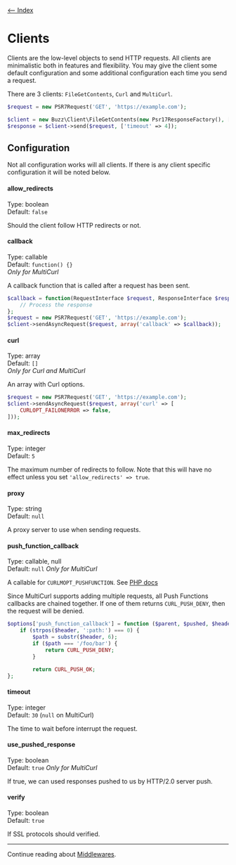 [<-- Index](/doc/index.md)

# Clients

Clients are the low-level objects to send HTTP requests. All clients are minimalistic both in 
features and flexibility. You may give the client some default configuration and some additional 
configuration each time you send a request. 

There are 3 clients: `FileGetContents`, `Curl` and `MultiCurl`. 

```php
$request = new PSR7Request('GET', 'https://example.com');

$client = new Buzz\Client\FileGetContents(new Psr17ResponseFactory(), ['allow_redirects' => true]);
$response = $client->send($request, ['timeout' => 4]);
```

## Configuration

Not all configuration works will all clients. If there is any client specific configuration it 
will be noted below. 

#### allow_redirects

Type: boolean<br>
Default: `false`

Should the client follow HTTP redirects or not. 

#### callback

Type: callable<br>
Default: `function() {}`<br>
*Only for MultiCurl*

A callback function that is called after a request has been sent. 

```php
$callback = function(RequestInterface $request, ResponseInterface $response = null, ClientException $exception = null) {
    // Process the response
};
$request = new PSR7Request('GET', 'https://example.com');
$client->sendAsyncRequest($request, array('callback' => $callback));
```

#### curl

Type: array<br>
Default: `[]`<br>
*Only for Curl and MultiCurl*

An array with Curl options. 

```php
$request = new PSR7Request('GET', 'https://example.com');
$client->sendAsyncRequest($request, array('curl' => [
    CURLOPT_FAILONERROR => false,
]));
```

#### max_redirects

Type: integer<br>
Default: `5`

The maximum number of redirects to follow. Note that this will have no effect unless you set
`'allow_redirects' => true`.

#### proxy

Type: string<br>
Default: `null`

A proxy server to use when sending requests. 

#### push_function_callback

Type: callable, null<br>
Default: `null`
*Only for MultiCurl*

A callable for `CURLMOPT_PUSHFUNCTION`. See [PHP docs](http://php.net/manual/en/function.curl-multi-setopt.php) 

Since MultiCurl supports adding multiple requests, all Push Functions callbacks are
chained together. If one of them returns `CURL_PUSH_DENY`, then the request will be denied. 

```php
$options['push_function_callback'] = function ($parent, $pushed, $headers) {
    if (strpos($header, ':path:') === 0) {
        $path = substr($header, 6);
        if ($path === '/foo/bar') {
            return CURL_PUSH_DENY;
        }

        return CURL_PUSH_OK;
};
```

#### timeout

Type: integer<br>
Default: `30` (`null` on MultiCurl)

The time to wait before interrupt the request. 

#### use_pushed_response

Type: boolean<br>
Default: `true`
*Only for MultiCurl*

If true, we can used responses pushed to us by HTTP/2.0 server push. 

#### verify

Type: boolean<br>
Default: `true`

If SSL protocols should verified. 

---

Continue reading about [Middlewares](/doc/middlewares.md).
